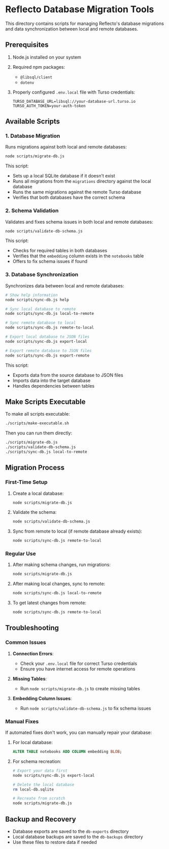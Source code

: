 # Reflecto Database Migration Tools

This directory contains scripts for managing Reflecto's database migrations and data synchronization between local and remote databases.

## Prerequisites

1. Node.js installed on your system
2. Required npm packages:
   - `@libsql/client`
   - `dotenv`

3. Properly configured `.env.local` file with Turso credentials:
   ```
   TURSO_DATABASE_URL=libsql://your-database-url.turso.io
   TURSO_AUTH_TOKEN=your-auth-token
   ```

## Available Scripts

### 1. Database Migration

Runs migrations against both local and remote databases:

```bash
node scripts/migrate-db.js
```

This script:
- Sets up a local SQLite database if it doesn't exist
- Runs all migrations from the `migrations` directory against the local database
- Runs the same migrations against the remote Turso database
- Verifies that both databases have the correct schema

### 2. Schema Validation

Validates and fixes schema issues in both local and remote databases:

```bash
node scripts/validate-db-schema.js
```

This script:
- Checks for required tables in both databases
- Verifies that the `embedding` column exists in the `notebooks` table
- Offers to fix schema issues if found

### 3. Database Synchronization

Synchronizes data between local and remote databases:

```bash
# Show help information
node scripts/sync-db.js help

# Sync local database to remote
node scripts/sync-db.js local-to-remote

# Sync remote database to local
node scripts/sync-db.js remote-to-local

# Export local database to JSON files
node scripts/sync-db.js export-local

# Export remote database to JSON files
node scripts/sync-db.js export-remote
```

This script:
- Exports data from the source database to JSON files
- Imports data into the target database
- Handles dependencies between tables

## Make Scripts Executable

To make all scripts executable:

```bash
./scripts/make-executable.sh
```

Then you can run them directly:

```bash
./scripts/migrate-db.js
./scripts/validate-db-schema.js
./scripts/sync-db.js local-to-remote
```

## Migration Process

### First-Time Setup

1. Create a local database:
   ```bash
   node scripts/migrate-db.js
   ```

2. Validate the schema:
   ```bash
   node scripts/validate-db-schema.js
   ```

3. Sync from remote to local (if remote database already exists):
   ```bash
   node scripts/sync-db.js remote-to-local
   ```
   
### Regular Use

1. After making schema changes, run migrations:
   ```bash
   node scripts/migrate-db.js
   ```

2. After making local changes, sync to remote:
   ```bash
   node scripts/sync-db.js local-to-remote
   ```

3. To get latest changes from remote:
   ```bash
   node scripts/sync-db.js remote-to-local
   ```

## Troubleshooting

### Common Issues

1. **Connection Errors**:
   - Check your `.env.local` file for correct Turso credentials
   - Ensure you have internet access for remote operations

2. **Missing Tables**:
   - Run `node scripts/migrate-db.js` to create missing tables

3. **Embedding Column Issues**:
   - Run `node scripts/validate-db-schema.js` to fix schema issues

### Manual Fixes

If automated fixes don't work, you can manually repair your database:

1. For local database:
   ```sql
   ALTER TABLE notebooks ADD COLUMN embedding BLOB;
   ```

2. For schema recreation:
   ```bash
   # Export your data first
   node scripts/sync-db.js export-local
   
   # Delete the local database
   rm local-db.sqlite
   
   # Recreate from scratch
   node scripts/migrate-db.js
   ```

## Backup and Recovery

- Database exports are saved to the `db-exports` directory
- Local database backups are saved to the `db-backups` directory
- Use these files to restore data if needed

